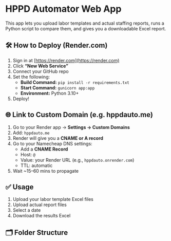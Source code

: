 # HPPD Automator Web App

This app lets you upload labor templates and actual staffing reports, runs a Python script to compare them, and gives you a downloadable Excel report.

## 🛠 How to Deploy (Render.com)

1. Sign in at [https://render.com](https://render.com)
2. Click **“New Web Service”**
3. Connect your GitHub repo
4. Set the following:
   - **Build Command:** `pip install -r requirements.txt`
   - **Start Command:** `gunicorn app:app`
   - **Environment:** Python 3.10+
5. Deploy!

## 🌐 Link to Custom Domain (e.g. hppdauto.me)

1. Go to your Render app → **Settings → Custom Domains**
2. Add: `hppdauto.me`
3. Render will give you a **CNAME or A record**
4. Go to your Namecheap DNS settings:
   - Add a **CNAME Record**
   - Host: `@`
   - Value: your Render URL (e.g., `hppdauto.onrender.com`)
   - TTL: automatic
5. Wait ~15–60 mins to propagate

## ✅ Usage

1. Upload your labor template Excel files
2. Upload actual report files
3. Select a date
4. Download the results Excel

## 🗂 Folder Structure

